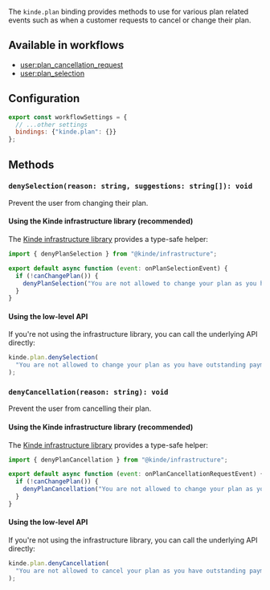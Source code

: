 
The `kinde.plan` binding provides methods to use for various plan related events such as when a customer requests to cancel or change their plan.

## Available in workflows

- [user:plan_cancellation_request](/workflows/example-workflows/plan-cancellation-request-workflow/)
- [user:plan_selection](/workflows/example-workflows/plan-selection-workflow/)

## Configuration

```js
export const workflowSettings = {
  // ...other settings
  bindings: {"kinde.plan": {}}
};
```

## Methods

### `denySelection(reason: string, suggestions: string[]): void`

Prevent the user from changing their plan.

#### Using the Kinde infrastructure library (recommended)

The [Kinde infrastructure library](https://github.com/kinde-oss/infrastructure) provides a type-safe helper:

```js
import { denyPlanSelection } from "@kinde/infrastructure";

export default async function (event: onPlanSelectionEvent) {
  if (!canChangePlan()) {
    denyPlanSelection("You are not allowed to change your plan as you have outstanding payments");
  }
}
```

#### Using the low-level API

If you're not using the infrastructure library, you can call the underlying API directly:

```js
kinde.plan.denySelection(
  "You are not allowed to change your plan as you have outstanding payments
);
```

### `denyCancellation(reason: string): void`

Prevent the user from cancelling their plan.

#### Using the Kinde infrastructure library (recommended)

The [Kinde infrastructure library](https://github.com/kinde-oss/infrastructure) provides a type-safe helper:

```js
import { denyPlanCancellation } from "@kinde/infrastructure";

export default async function (event: onPlanCancellationRequestEvent) {
  if (!canChangePlan()) {
    denyPlanCancellation("You are not allowed to change your plan as you have outstanding payments");
  }
}
```

#### Using the low-level API

If you're not using the infrastructure library, you can call the underlying API directly:

```js
kinde.plan.denyCancellation(
  "You are not allowed to cancel your plan as you have outstanding payments
);
```
